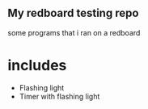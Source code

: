 ## My redboard testing repo
some programs that i ran on a redboard

# includes
* Flashing light
* Timer with flashing light
